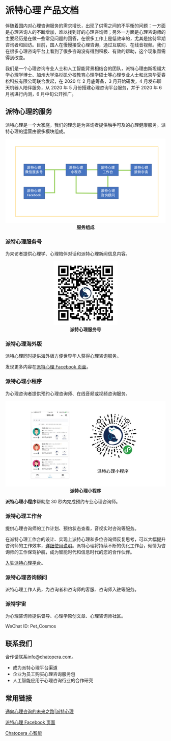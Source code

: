 # 派特心理 产品文档

伴随着国内对心理咨询服务的需求增长，出现了供需之间的不平衡的问题：一方面是心理咨询人的不断增加，难以找到好的心理咨询师；另外一方面是心理咨询师的主要经历是在做一些常见问题的回答，在很多工作上是低效率的，尤其是接待早期咨询者和回访。目前，国人在慢慢接受心理咨询，通过互联网、在线音视频。我们在很多心理咨询平台上看到了很多咨询没有得到积极、有效的帮助，这个现象亟需得到改变。

我们是一个心理咨询专业人士和人工智能背景相结合的团队，派特心理由斯坦福大学心理学博士、加州大学洛杉矶分校教育心理学硕士等心理专业人士和北京华夏春松科技有限公司联合发起，在 2020 年 2 月底筹备，3 月开始研发，4 月发布聊天机器人陪伴服务，从 2020 年 5 月份搭建心理咨询平台服务，并于 2020 年 6 月初进行内测，6 月中旬公开推广。

## 派特心理的服务

派特心理是一个大家庭，我们的理念是为咨询者提供触手可及的心理健康服务。派特心理的运营由很多模块组成。

<p align="center">
<img width="600" src="images/home/1.png" alt="服务组成" />
</br>
<b>服务组成</b>
</p>

### 派特心理服务号

为来访者提供心理学、心理陪伴对话和派特心理新闻信息内容。

<p align="center">
<img width="200" src="images/gzh/PetPsychology.jpg" alt="派特心理服务号" />
</br>
<b>派特心理服务号</b>
</p>

### 派特心理海外版

派特心理同时提供海外版方便世界华人获得心理咨询服务。

发现更多内容在[派特心理 Facebook 页面](https://www.facebook.com/%E6%B4%BE%E7%89%B9%E5%BF%83%E7%90%86-106132134449488)。

### 派特心理小程序

为心理咨询者提供预约心理咨询师、在线音频或视频咨询服务。

<p align="center">
<img width="600" src="images/home/pet-xca.jpg" alt="派特心理小程序" />
</br>
<b>派特心理小程序</b>
</p>

**派特心理小程序**帮助您 30 秒内完成预约专业心理咨询师。

### 派特心理工作台

提供心理咨询师的工作计划、预约状态查看，音视实时咨询等服务。

在派特心理工作台的设计、实现上派特心理和多位咨询师反复思考，可以大幅提升咨询师的工作效率，[详细使用说明](/products/petpsy-workspace/index.html)。派特心理将持续不断的优化工作台，倾情为咨询师的工作保驾护航，成为智能时代和信息时代的您的合作伙伴。

[入驻派特心理平台](https://mp.weixin.qq.com/s/pWgopur9pRhygW-qkvG9qA)。

### 派特心理咨询顾问

派特心理工作人员，为咨询者和咨询师的客服、咨询师入驻等服务。

### 派特宇宙

为心理咨询师提供督导、心理学原创文章、心理咨询师社区。

WeChat ID: Pet_Cosmos

<!-- TODO: add qrcode -->

## 联系我们

合作请联系<a href="mailto:info@chatopera.com">info@chatopera.com</a>。

- 成为派特心理平台渠道
- 企业为员工购买心理咨询服务包
- 人工智能应用于心理咨询行业的合作研究

## 常用链接

[通向心理咨询的未来之路|派特心理](https://zhuanlan.zhihu.com/p/128632328)

[派特心理 Facebook 页面](https://www.facebook.com/%E6%B4%BE%E7%89%B9%E5%BF%83%E7%90%86-106132134449488)

[Chatopera 心智能](https://docs.chatopera.com/products/psych-assistant/index.html)
